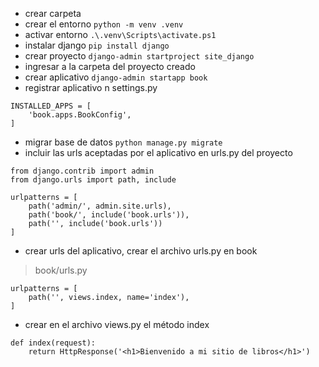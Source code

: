 * crear carpeta
* crear el entorno
`python -m venv .venv`
* activar entorno
`.\.venv\Scripts\activate.ps1`
* instalar django
`pip install django`
* crear proyecto
`django-admin startproject site_django`
* ingresar a la carpeta del proyecto creado
* crear aplicativo
`django-admin startapp book`
* registrar aplicativo n settings.py
```
INSTALLED_APPS = [
    'book.apps.BookConfig',
]
```
* migrar base de datos
`python manage.py migrate`
* incluir las urls aceptadas por el aplicativo en urls.py del proyecto
```
from django.contrib import admin
from django.urls import path, include

urlpatterns = [
    path('admin/', admin.site.urls),
    path('book/', include('book.urls')),
    path('', include('book.urls'))
]
```
* crear urls del aplicativo, crear el archivo urls.py en book
> book/urls.py
```
urlpatterns = [
    path('', views.index, name='index'),
]
```
* crear en el archivo views.py el método index
```
def index(request):
    return HttpResponse('<h1>Bienvenido a mi sitio de libros</h1>')
```    